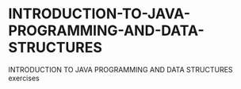 # INTRODUCTION-TO-JAVA-PROGRAMMING-AND-DATA-STRUCTURES
INTRODUCTION TO  JAVA  PROGRAMMING AND  DATA STRUCTURES exercises
